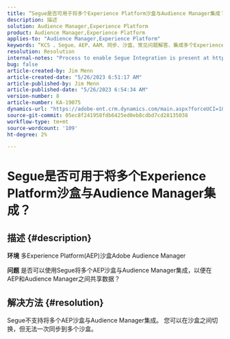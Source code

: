 ```yaml
---
title: “Segue是否可用于将多个Experience Platform沙盒与Audience Manager集成？”
description: 描述
solution: Audience Manager,Experience Platform
product: Audience Manager,Experience Platform
applies-to: "Audience Manager,Experience Platform"
keywords: “KCS 、Segue、AEP、AAM、同步、沙盒、常见问题解答、集成多个Experience Platform沙盒、Adobe Audience Manager、Adobe Experience Platform”
resolution: Resolution
internal-notes: "Process to enable Segue Integration is present at https://wiki.corp.adobe.com/pages/viewpage.action?spaceKey=supportdelivery&title=AEP+Segments+not+Populating+in+AAM internal link."
bug: false
article-created-by: Jim Menn
article-created-date: "5/26/2023 6:51:17 AM"
article-published-by: Jim Menn
article-published-date: "5/26/2023 6:54:34 AM"
version-number: 8
article-number: KA-19075
dynamics-url: "https://adobe-ent.crm.dynamics.com/main.aspx?forceUCI=1&pagetype=entityrecord&etn=knowledgearticle&id=9f488cb4-91fb-ed11-8849-6045bd0065b6"
source-git-commit: 05ec8f241958fdb6425ed0eb8cdbd7cd28135038
workflow-type: tm+mt
source-wordcount: '109'
ht-degree: 2%

---
```


# Segue是否可用于将多个Experience Platform沙盒与Audience Manager集成？

## 描述 {#description}


<b>环境</b>
多Experience Platform(AEP)沙盒Adobe Audience Manager

<b>问题</b>
是否可以使用Segue将多个AEP沙盒与Audience Manager集成，以便在AEP和Audience Manager之间共享数据？


## 解决方法 {#resolution}


Segue不支持将多个AEP沙盒与Audience Manager集成。 您可以在沙盒之间切换，但无法一次同步到多个沙盒。


